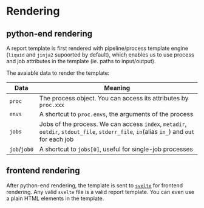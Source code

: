 # Rendering

## python-end rendering

A report template is first rendered with pipeline/process template engine (`liquid` and `jinja2` supoorted by default), which enables us to use process and job attributes in the template (ie. paths to input/output).

The avaiable data to render the template:

|Data|Meaning|
|-|-|
|`proc`|The process object. You can access its attributes by `proc.xxx`|
|`envs`|A shortcut to `proc.envs`, the arguments of the process|
|`jobs`|Jobs of the process. We can access `index`, `metadir`, `outdir`, `stdout_file`, `stderr_file`, `in`(alias `in_`) and `out` for each job|
|`job`/`job0`|A shortcut to `jobs[0]`, useful for single-job processes|

## frontend rendering

After python-end rendering, the template is sent to [`svelte`][1] for frontend rendering. Any valid `svelte` file is a valid report template.  You can even use a plain HTML elements in the template.

[1]: https://svelte.dev/

